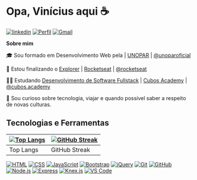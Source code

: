 
# Opa, Vinícius aqui ☕

[![linkedin](https://img.shields.io/badge/linkedin-0A66C2?style=for-the-badge&logo=linkedin&logoColor=white)](https://www.linkedin.com/in/viniccius/) [![Perfil](https://img.shields.io/static/v1?label=&message=Rocketseat&color=7159c1&style=for-the-badge&logo=htmx)](https://app.rocketseat.com.br/me/vinicciusdev) [![Gmail](https://img.shields.io/badge/Gmail-D14836?style=for-the-badge&logo=gmail&logoColor=white)](mailto:vinicciusdev@gmail.com)

__Sobre mim__

🎓 Sou formado em Desenvolvimento Web pela | [UNOPAR](https://www.unopar.com.br/) | [@unoparoficial](https://www.instagram.com/unoparoficial/?hl=en)

🚀 Estou finalizando o [Explorer](https://app.rocketseat.com.br/journey/explorer) | [Rocketseat](https://www.rocketseat.com.br/) | [@rocketseat](https://www.instagram.com/rocketseat/?hl=en)

👩‍💻 Estudando [Desenvolvimento de Software Fullstack](https://cubos.academy/cursos/desenvolvimento-de-software) | [Cubos Academy](https://cubos.academy/) | [@cubos.academy](https://www.instagram.com/cubos.academy/)

🔎 Sou curioso sobre tecnologia, viajar e quando possível saber a respeito de novas culturas.
## Tecnologias e Ferramentas

| [![Top Langs](https://github-readme-stats.vercel.app/api/top-langs/?username=viniccius-dev&layout=compact&theme=midnight-purple)](https://github.com/anuraghazra/github-readme-stats) | [![GitHub Streak](https://streak-stats.demolab.com/?user=viniccius-dev&theme=midnight-purple)](https://git.io/streak-stats) |
|---|---|
| Top Langs | GitHub Streak |

[![HTML](https://img.shields.io/badge/HTML5-191970?style=for-the-badge&logo=html5&logoColor=white)](https://developer.mozilla.org/en-US/docs/Web/HTML) [![CSS](https://img.shields.io/badge/CSS3-191970?style=for-the-badge&logo=css3&logoColor=white)](https://developer.mozilla.org/en-US/docs/Web/CSS) [![JavaScript](https://img.shields.io/badge/JavaScript-191970?style=for-the-badge&logo=javascript&logoColor=white)](https://developer.mozilla.org/en-US/docs/Web/JavaScript) [![Bootstrap](https://img.shields.io/badge/Bootstrap-191970?style=for-the-badge&logo=bootstrap&logoColor=white)](https://getbootstrap.com/) [![jQuery](https://img.shields.io/badge/jQuery-191970?style=for-the-badge&logo=jquery&logoColor=white)](https://jquery.com/) [![Git](https://img.shields.io/badge/Git-191970?style=for-the-badge&logo=git&logoColor=white)](https://git-scm.com/) [![GitHub](https://img.shields.io/badge/GitHub-191970?style=for-the-badge&logo=github&logoColor=white)](https://github.com/) [![Node.js](https://img.shields.io/badge/Node.js-191970?style=for-the-badge&logo=node.js&logoColor=white)](https://nodejs.org/) [![Express](https://img.shields.io/badge/Express-191970?style=for-the-badge&logo=express&logoColor=white)](https://expressjs.com/) [![Knex.js](https://img.shields.io/badge/Knex.js-191970?style=for-the-badge&logo=knex.js&logoColor=white)](http://knexjs.org/) [![VS Code](https://img.shields.io/badge/VS_Code-191970?style=for-the-badge&logo=visual-studio-code&logoColor=white)](https://code.visualstudio.com/)
